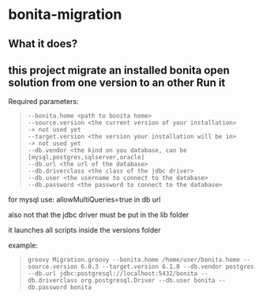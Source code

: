 
bonita-migration
=================
What it does?
-------------
this project migrate an installed bonita open solution from one version to an other
Run it
------
Required parameters:
>     --bonita.home <path to bonita home>
>     --source.version <the current version of your installation>     -> not used yet
>     --target.version <the version your installation will be in>     -> not used yet
>     --db.vendor <the kind on you database, can be [mysql,postgres,sqlserver,oracle]
>     --db.url <the url of the database>
>     --db.driverclass <the class of the jdbc driver>
>     --db.user <the username to connect to the database>
>     --db.password <the password to connect to the database>

for mysql use: allowMultiQueries=true in db url

also not that the jdbc driver must be put in the lib folder

it launches all scripts inside the versions folder


example:
>     groovy Migration.groovy --bonita.home /home/user/bonita.home --source.version 6.0.3 --target.version 6.1.0 --db.vendor postgres --db.url jdbc:postgresql://localhost:5432/bonita --db.driverclass org.postgresql.Driver --db.user bonita --db.password bonita
